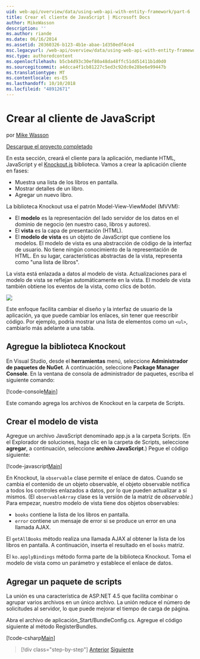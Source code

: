 ```yaml
---
uid: web-api/overview/data/using-web-api-with-entity-framework/part-6
title: Crear el cliente de JavaScript | Microsoft Docs
author: MikeWasson
description: ''
ms.author: riande
ms.date: 06/16/2014
ms.assetid: 20360326-b123-4b1e-abae-1d350edf4ce4
msc.legacyurl: /web-api/overview/data/using-web-api-with-entity-framework/part-6
msc.type: authoredcontent
ms.openlocfilehash: b5cb4d93c30ef80a48da48ffc51dd51411b1d0d0
ms.sourcegitcommit: a4dcca4f1cb81227c5ed3c92dc0e28be6e99447b
ms.translationtype: MT
ms.contentlocale: es-ES
ms.lasthandoff: 10/10/2018
ms.locfileid: "48912671"
---
```

<a name="create-the-javascript-client"></a>Crear al cliente de JavaScript
====================
por [Mike Wasson](https://github.com/MikeWasson)

[Descargue el proyecto completado](https://github.com/MikeWasson/BookService)

En esta sección, creará el cliente para la aplicación, mediante HTML, JavaScript y el [Knockout.js](http://knockoutjs.com/) biblioteca. Vamos a crear la aplicación cliente en fases:

- Muestra una lista de los libros en pantalla.
- Mostrar detalles de un libro.
- Agregar un nuevo libro.

La biblioteca Knockout usa el patrón Model-View-ViewModel (MVVM):

- El **modelo** es la representación del lado servidor de los datos en el dominio de negocio (en nuestro caso, libros y autores).
- El **vista** es la capa de presentación (HTML).
- El **modelo de vista** es un objeto de JavaScript que contiene los modelos. El modelo de vista es una abstracción de código de la interfaz de usuario. No tiene ningún conocimiento de la representación de HTML. En su lugar, características abstractas de la vista, representa como &quot;una lista de libros&quot;.

La vista está enlazada a datos al modelo de vista. Actualizaciones para el modelo de vista se reflejan automáticamente en la vista. El modelo de vista también obtiene los eventos de la vista, como clics de botón.

![](part-6/_static/image1.png)

Este enfoque facilita cambiar el diseño y la interfaz de usuario de la aplicación, ya que puede cambiar los enlaces, sin tener que reescribir código. Por ejemplo, podría mostrar una lista de elementos como un `<ul>`, cambiarlo más adelante a una tabla.

## <a name="add-the-knockout-library"></a>Agregue la biblioteca Knockout

En Visual Studio, desde el **herramientas** menú, seleccione **Administrador de paquetes de NuGet**. A continuación, seleccione **Package Manager Console**. En la ventana de consola de administrador de paquetes, escriba el siguiente comando:

[!code-console[Main](part-6/samples/sample1.cmd)]

Este comando agrega los archivos de Knockout en la carpeta de Scripts.

## <a name="create-the-view-model"></a>Crear el modelo de vista

Agregue un archivo JavaScript denominado app.js a la carpeta Scripts. (En el Explorador de soluciones, haga clic en la carpeta de Scripts, seleccione **agregar**, a continuación, seleccione **archivo JavaScript**.) Pegue el código siguiente:

[!code-javascript[Main](part-6/samples/sample2.js)]

En Knockout, la `observable` clase permite el enlace de datos. Cuando se cambia el contenido de un objeto observable, el objeto observable notifica a todos los controles enlazados a datos, por lo que pueden actualizar a sí mismos. (El `observableArray` clase es la versión de la matriz de *observable*.) Para empezar, nuestro modelo de vista tiene dos objetos observables:

- `books` contiene la lista de los libros en pantalla.
- `error` contiene un mensaje de error si se produce un error en una llamada AJAX.

El `getAllBooks` método realiza una llamada AJAX al obtener la lista de los libros en pantalla. A continuación, inserta el resultado en el `books` matriz.

El `ko.applyBindings` método forma parte de la biblioteca Knockout. Toma el modelo de vista como un parámetro y establece el enlace de datos.

## <a name="add-a-script-bundle"></a>Agregar un paquete de scripts

La unión es una característica de ASP.NET 4.5 que facilita combinar o agrupar varios archivos en un único archivo. La unión reduce el número de solicitudes al servidor, lo que puede mejorar el tiempo de carga de página.

Abra el archivo de aplicación\_Start/BundleConfig.cs. Agregue el código siguiente al método RegisterBundles.

[!code-csharp[Main](part-6/samples/sample3.cs)]

> [!div class="step-by-step"]
> [Anterior](part-5.md)
> [Siguiente](part-7.md)
